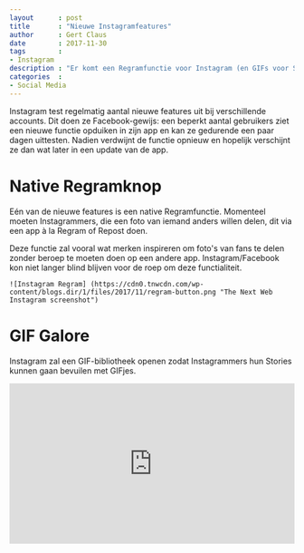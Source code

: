 ```yaml
---
layout      : post
title       : "Nieuwe Instagramfeatures"
author      : Gert Claus
date        : 2017-11-30
tags        :
- Instagram
description : "Er komt een Regramfunctie voor Instagram (en GIFs voor Stories)!"
categories  :
- Social Media
---
```

Instagram test regelmatig aantal nieuwe features uit bij verschillende accounts. Dit doen ze Facebook-gewijs: een beperkt aantal gebruikers ziet een nieuwe functie opduiken in zijn app en kan ze gedurende een paar dagen uittesten. Nadien verdwijnt de functie opnieuw en hopelijk verschijnt ze dan wat later in een update van de app.

# Native Regramknop

Eén van de nieuwe features is een native Regramfunctie. Momenteel moeten Instagrammers, die een foto van iemand anders willen delen, dit via een app à la Regram of Repost doen. 

Deze functie zal vooral wat merken inspireren om foto's van fans te delen zonder beroep te moeten doen op een andere app. Instagram/Facebook kon niet langer blind blijven voor de roep om deze functialiteit.

    ![Instagram Regram] (https://cdn0.tnwcdn.com/wp-content/blogs.dir/1/files/2017/11/regram-button.png "The Next Web Instagram screenshot")

    
# GIF Galore

Instagram zal een GIF-bibliotheek openen zodat Instagrammers hun Stories kunnen gaan bevuilen met GIFjes. 

<style>.embed-container { position: relative; padding-bottom: 56.25%; height: 0; overflow: hidden; max-width: 100%; } .embed-container iframe, .embed-container object, .embed-container embed { position: absolute; top: 0; left: 0; width: 100%; height: 100%; }</style><div class='embed-container'><iframe src='https://www.youtube.com/embed/RB0TI0KsLxo' frameborder='0' allowfullscreen></iframe></div>
